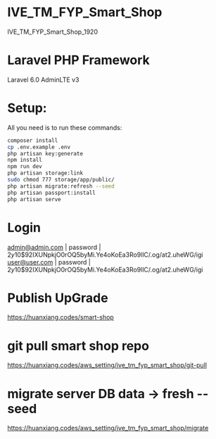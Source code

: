 # IVE_TM_FYP_Smart_Shop
IVE_TM_FYP_Smart_Shop_1920

# Laravel PHP Framework
Laravel 6.0
AdminLTE v3

# Setup:
All you need is to run these commands:
```bash
composer install
cp .env.example .env
php artisan key:generate
npm install
npm run dev
php artisan storage:link
sudo chmod 777 storage/app/public/ 
php artisan migrate:refresh --seed
php artisan passport:install
php artisan serve
```

# Login
admin@admin.com | password | $2y$10$92IXUNpkjO0rOQ5byMi.Ye4oKoEa3Ro9llC/.og/at2.uheWG/igi
user@user.com   | password | $2y$10$92IXUNpkjO0rOQ5byMi.Ye4oKoEa3Ro9llC/.og/at2.uheWG/igi

# Publish UpGrade
https://huanxiang.codes/smart-shop
# git pull smart shop repo
https://huanxiang.codes/aws_setting/ive_tm_fyp_smart_shop/git-pull
# migrate server DB data -> fresh --seed
https://huanxiang.codes/aws_setting/ive_tm_fyp_smart_shop/migrate
